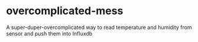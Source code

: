 # overcomplicated-mess
A super-duper-overcomplicated way to read temperature and humidity from sensor and push them into Influxdb

